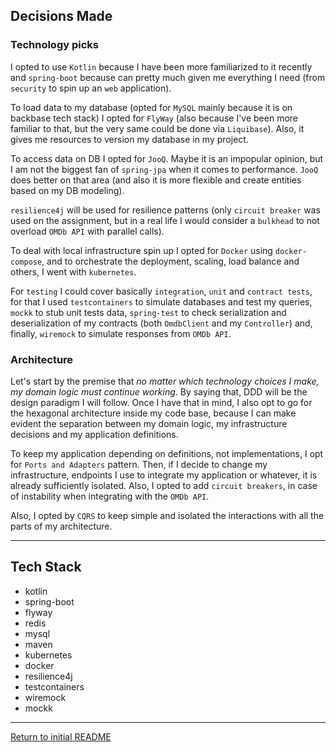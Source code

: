## Decisions Made

### Technology picks

I opted to use `Kotlin` because I have been more familiarized to it recently and `spring-boot` because can pretty much given me
everything I need (from `security` to spin up an `web` application).

To load data to my database (opted for `MySQL` mainly because it is on backbase tech stack) I opted for `FlyWay` (also because I've been more familiar to that, but the very same could be done via `Liquibase`). 
Also, it gives me resources to version my database in my project.

To access data on DB I opted for `JooQ`. Maybe it is an impopular opinion, but I am not the biggest fan of `spring-jpa` when it comes to
performance. `JooQ` does better on that area (and also it is more flexible and create entities based on my DB modeling).

`resilience4j` will be used for resilience patterns (only `circuit breaker` was used on the assignment, but in a real life I would consider a `bulkhead` to not overload `OMDb API` with parallel calls).

To deal with local infrastructure spin up I opted for `Docker` using `docker-compose`, and to orchestrate the deployment, scaling, load balance and others, I went with `kubernetes`.

For `testing` I could cover basically `integration`, `unit` and `contract tests`, for that I used `testcontainers` to simulate databases and test my queries, 
`mockk` to stub unit tests data, `spring-test` to check serialization and deserialization of my contracts (both `OmdbClient` and my `Controller`)
and, finally, `wiremock` to simulate responses from `OMDb API`.

### Architecture

Let's start by the premise that *_no matter which technology choices I make, my domain logic must continue working_*. By saying that, DDD will be the design paradigm I will follow. Once I have that in mind, I also opt to go for the hexagonal architecture inside my code base, because I can make evident the separation between my domain logic, my infrastructure decisions and my application definitions.

To keep my application depending on definitions, not implementations, I opt for `Ports and Adapters` pattern. Then, if I decide to change my infrastructure, endpoints I use to integrate my application or whatever, it is already sufficiently isolated. Also, I opted to add `circuit breakers`, in case of instability when integrating with the `OMDb API`.

Also, I opted by `CQRS` to keep simple and isolated the interactions with all the parts of my architecture. 

---

## Tech Stack

- kotlin
- spring-boot
- flyway
- redis
- mysql
- maven
- kubernetes
- docker
- resilience4j
- testcontainers
- wiremock
- mockk

---

[Return to initial README](README.md)